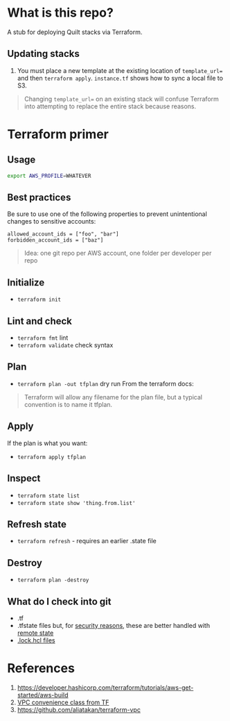 # What is this repo?
A stub for deploying Quilt stacks via Terraform.

## Updating stacks
1. You must place a new template at the existing location of `template_url=` and
then `terraform apply`. `instance.tf` shows how to sync a local file to S3.

> Changing `template_url=` on an existing stack will confuse Terraform into
> attempting to replace the entire stack because reasons.

# Terraform primer

## Usage
```sh
export AWS_PROFILE=WHATEVER
```

## Best practices
Be sure to use one of the following properties to prevent
unintentional changes to sensitive accounts:
```
allowed_account_ids = ["foo", "bar"]
forbidden_account_ids = ["baz"]
```

> Idea: one git repo per AWS account, one folder per developer per repo

## Initialize
* `terraform init`

## Lint and check
* `terraform fmt` lint
* `terraform validate` check syntax

## Plan
* `terraform plan -out tfplan` dry run
From the terraform docs:
> Terraform will allow any filename for the plan file,
>but a typical convention is to name it tfplan.

## Apply
If the plan is what you want:
* `terraform apply tfplan`

## Inspect
* `terraform state list`
* `terraform state show 'thing.from.list'`

## Refresh state
* `terraform refresh` - requires an earlier .state file

## Destroy
* `terraform plan -destroy`

## What do I check into git
* .tf
* .tfstate files but,
for [security reasons](https://stackoverflow.com/questions/38486335/should-i-commit-tfstate-files-to-git),
these are better handled with
[remote state](https://developer.hashicorp.com/terraform/language/state/remote)
* [.lock.hcl files](https://stackoverflow.com/questions/67963719/should-terraform-lock-hcl-be-included-in-the-gitignore-file)

# References
1. https://developer.hashicorp.com/terraform/tutorials/aws-get-started/aws-build
1. [VPC convenience class from TF](https://registry.terraform.io/modules/terraform-aws-modules/vpc/aws/latest)
1. https://github.com/aliatakan/terraform-vpc 

